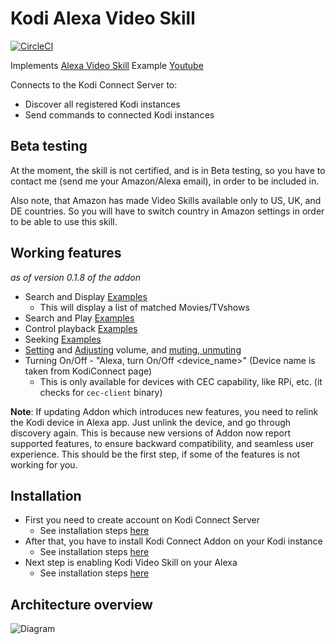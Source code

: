 # Kodi Alexa Video Skill

[![CircleCI](https://circleci.com/gh/kodi-connect/kodi-alexa-video.svg?style=svg)](https://circleci.com/gh/kodi-connect/kodi-alexa-video)

Implements [Alexa Video Skill](https://developer.amazon.com/docs/video/understand-the-video-skill-api.html)
Example [Youtube](https://www.youtube.com/watch?v=BTgooV_YEvg)

Connects to the Kodi Connect Server to:
 - Discover all registered Kodi instances
 - Send commands to connected Kodi instances

## Beta testing
At the moment, the skill is not certified, and is in Beta testing, so you have to contact me (send me your Amazon/Alexa email), in order to be included in.

Also note, that Amazon has made Video Skills available only to US, UK, and DE countries. So you will have to switch country in Amazon settings in order to be able to use this skill.

## Working features
*as of version 0.1.8 of the addon*
- Search and Display [Examples](https://developer.amazon.com/docs/video/video-skill-testing-guide.html#search-content)
  - This will display a list of matched Movies/TVshows
- Search and Play [Examples](https://developer.amazon.com/docs/video/video-skill-testing-guide.html#play-content)
- Control playback [Examples](https://developer.amazon.com/docs/video/video-skill-testing-guide.html#control-playback)
- Seeking [Examples](https://developer.amazon.com/docs/device-apis/alexa-seekcontroller.html#adjustseekposition)
- [Setting](https://developer.amazon.com/docs/device-apis/alexa-speaker.html#setvolume) and [Adjusting](https://developer.amazon.com/docs/device-apis/alexa-speaker.html#adjustvolume) volume, and [muting, unmuting](https://developer.amazon.com/docs/device-apis/alexa-speaker.html#setmute)
- Turning On/Off - "Alexa, turn On/Off <device_name>" (Device name is taken from KodiConnect page)
  - This is only available for devices with CEC capability, like RPi, etc. (it checks for `cec-client` binary)

**Note**: If updating Addon which introduces new features, you need to relink the Kodi device in Alexa app. Just unlink the device, and go through discovery again. This is because new versions of Addon now report supported features, to ensure backward compatibility, and seamless user experience. This should be the first step, if some of the features is not working for you.

## Installation
- First you need to create account on Kodi Connect Server
  - See installation steps [here](https://github.com/kodi-connect/kodi-connect/blob/master/tutorial/readme.md)
- After that, you have to install Kodi Connect Addon on your Kodi instance
  - See installation steps [here](https://github.com/kodi-connect/kodi-connect-addon/blob/master/tutorial/readme.md)
- Next step is enabling Kodi Video Skill on your Alexa
  - See installation steps [here](tutorial/readme.md)


## Architecture overview
![Diagram](doc/overview-diagram.png)
